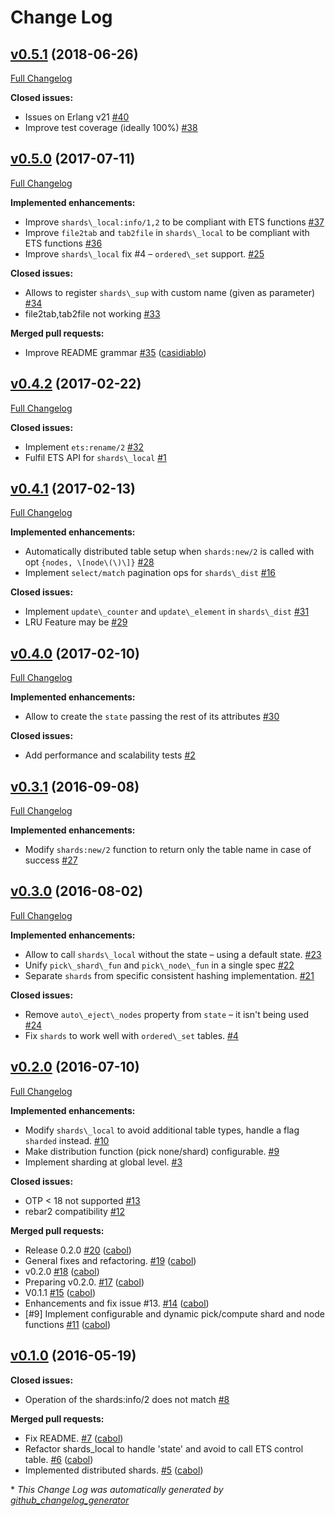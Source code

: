 # Change Log

## [v0.5.1](https://github.com/cabol/shards/tree/v0.5.1) (2018-06-26)
[Full Changelog](https://github.com/cabol/shards/compare/v0.5.0...v0.5.1)

**Closed issues:**

- Issues on Erlang v21 [\#40](https://github.com/cabol/shards/issues/40)
- Improve test coverage \(ideally 100%\) [\#38](https://github.com/cabol/shards/issues/38)

## [v0.5.0](https://github.com/cabol/shards/tree/v0.5.0) (2017-07-11)
[Full Changelog](https://github.com/cabol/shards/compare/v0.4.2...v0.5.0)

**Implemented enhancements:**

- Improve `shards\_local:info/1,2` to be compliant with ETS functions [\#37](https://github.com/cabol/shards/issues/37)
- Improve `file2tab` and `tab2file` in `shards\_local` to be compliant with ETS functions [\#36](https://github.com/cabol/shards/issues/36)
- Improve `shards\_local` fix \#4 – `ordered\_set` support. [\#25](https://github.com/cabol/shards/issues/25)

**Closed issues:**

- Allows to register `shards\_sup` with custom name \(given as parameter\) [\#34](https://github.com/cabol/shards/issues/34)
- file2tab,tab2file not working  [\#33](https://github.com/cabol/shards/issues/33)

**Merged pull requests:**

- Improve README grammar [\#35](https://github.com/cabol/shards/pull/35) ([casidiablo](https://github.com/casidiablo))

## [v0.4.2](https://github.com/cabol/shards/tree/v0.4.2) (2017-02-22)
[Full Changelog](https://github.com/cabol/shards/compare/v0.4.1...v0.4.2)

**Closed issues:**

- Implement `ets:rename/2` [\#32](https://github.com/cabol/shards/issues/32)
- Fulfil ETS API for `shards\_local` [\#1](https://github.com/cabol/shards/issues/1)

## [v0.4.1](https://github.com/cabol/shards/tree/v0.4.1) (2017-02-13)
[Full Changelog](https://github.com/cabol/shards/compare/v0.4.0...v0.4.1)

**Implemented enhancements:**

- Automatically distributed table setup when `shards:new/2` is called with opt `{nodes, \[node\(\)\]}` [\#28](https://github.com/cabol/shards/issues/28)
- Implement `select/match` pagination ops for `shards\_dist` [\#16](https://github.com/cabol/shards/issues/16)

**Closed issues:**

- Implement `update\_counter` and `update\_element` in `shards\_dist` [\#31](https://github.com/cabol/shards/issues/31)
- LRU Feature may be  [\#29](https://github.com/cabol/shards/issues/29)

## [v0.4.0](https://github.com/cabol/shards/tree/v0.4.0) (2017-02-10)
[Full Changelog](https://github.com/cabol/shards/compare/v0.3.1...v0.4.0)

**Implemented enhancements:**

- Allow to create the `state` passing the rest of its attributes [\#30](https://github.com/cabol/shards/issues/30)

**Closed issues:**

- Add performance and scalability tests [\#2](https://github.com/cabol/shards/issues/2)

## [v0.3.1](https://github.com/cabol/shards/tree/v0.3.1) (2016-09-08)
[Full Changelog](https://github.com/cabol/shards/compare/v0.3.0...v0.3.1)

**Implemented enhancements:**

- Modify `shards:new/2` function to return only the table name in case of success [\#27](https://github.com/cabol/shards/issues/27)

## [v0.3.0](https://github.com/cabol/shards/tree/v0.3.0) (2016-08-02)
[Full Changelog](https://github.com/cabol/shards/compare/v0.2.0...v0.3.0)

**Implemented enhancements:**

- Allow to call `shards\_local` without the state – using a default state. [\#23](https://github.com/cabol/shards/issues/23)
- Unify `pick\_shard\_fun` and `pick\_node\_fun` in a single spec [\#22](https://github.com/cabol/shards/issues/22)
- Separate `shards` from specific consistent hashing implementation. [\#21](https://github.com/cabol/shards/issues/21)

**Closed issues:**

- Remove `auto\_eject\_nodes` property from `state` – it isn't being used [\#24](https://github.com/cabol/shards/issues/24)
- Fix `shards` to work well with `ordered\_set` tables. [\#4](https://github.com/cabol/shards/issues/4)

## [v0.2.0](https://github.com/cabol/shards/tree/v0.2.0) (2016-07-10)
[Full Changelog](https://github.com/cabol/shards/compare/v0.1.0...v0.2.0)

**Implemented enhancements:**

- Modify `shards\_local` to avoid additional table types, handle a flag `sharded` instead. [\#10](https://github.com/cabol/shards/issues/10)
- Make distribution function \(pick none/shard\) configurable. [\#9](https://github.com/cabol/shards/issues/9)
- Implement sharding at global level. [\#3](https://github.com/cabol/shards/issues/3)

**Closed issues:**

- OTP \< 18 not supported [\#13](https://github.com/cabol/shards/issues/13)
- rebar2 compatibility [\#12](https://github.com/cabol/shards/issues/12)

**Merged pull requests:**

- Release 0.2.0 [\#20](https://github.com/cabol/shards/pull/20) ([cabol](https://github.com/cabol))
- General fixes and refactoring. [\#19](https://github.com/cabol/shards/pull/19) ([cabol](https://github.com/cabol))
- v0.2.0 [\#18](https://github.com/cabol/shards/pull/18) ([cabol](https://github.com/cabol))
- Preparing v0.2.0. [\#17](https://github.com/cabol/shards/pull/17) ([cabol](https://github.com/cabol))
- V0.1.1 [\#15](https://github.com/cabol/shards/pull/15) ([cabol](https://github.com/cabol))
- Enhancements and fix issue \#13. [\#14](https://github.com/cabol/shards/pull/14) ([cabol](https://github.com/cabol))
- \[\#9\] Implement configurable and dynamic pick/compute shard and node functions [\#11](https://github.com/cabol/shards/pull/11) ([cabol](https://github.com/cabol))

## [v0.1.0](https://github.com/cabol/shards/tree/v0.1.0) (2016-05-19)
**Closed issues:**

- Operation of the shards:info/2 does not match [\#8](https://github.com/cabol/shards/issues/8)

**Merged pull requests:**

- Fix README. [\#7](https://github.com/cabol/shards/pull/7) ([cabol](https://github.com/cabol))
- Refactor shards\_local to handle 'state' and avoid to call ETS control table. [\#6](https://github.com/cabol/shards/pull/6) ([cabol](https://github.com/cabol))
- Implemented distributed shards. [\#5](https://github.com/cabol/shards/pull/5) ([cabol](https://github.com/cabol))



\* *This Change Log was automatically generated by [github_changelog_generator](https://github.com/skywinder/Github-Changelog-Generator)*